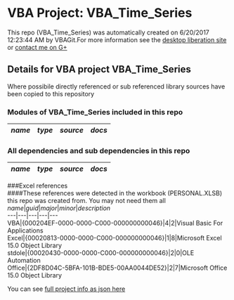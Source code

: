 # VBA Project: VBA_Time_Series
This repo (VBA_Time_Series) was automatically created on 6/20/2017 12:23:44 AM by VBAGit.For more information see the [desktop liberation site](http://ramblings.mcpher.com/Home/excelquirks/drivesdk/gettinggithubready "desktop liberation") or [contact me on G+](https://plus.google.com/+BruceMcpherson "Bruce McPherson - GDE")  
## Details for VBA project VBA_Time_Series
Where possibile directly referenced or sub referenced library sources have been copied to this repository  
### Modules of VBA_Time_Series included in this repo
*name*|*type*|*source*|*docs*  
---|---|---|---  
  
### All dependencies and sub dependencies in this repo  
*name*|*type*|*source*|*docs*  
---|---|---|---  
  
###Excel references  
####These references were detected in the workbook (PERSONAL.XLSB) this repo was created from. You may not need them all  
*name*|*guid*|*major*|*minor*|*description*  
---|---|---|---|---  
VBA|{000204EF-0000-0000-C000-000000000046}|4|2|Visual Basic For Applications  
Excel|{00020813-0000-0000-C000-000000000046}|1|8|Microsoft Excel 15.0 Object Library  
stdole|{00020430-0000-0000-C000-000000000046}|2|0|OLE Automation  
Office|{2DF8D04C-5BFA-101B-BDE5-00AA0044DE52}|2|7|Microsoft Office 15.0 Object Library  
  
  
You can see [full project info as json here](info.json)